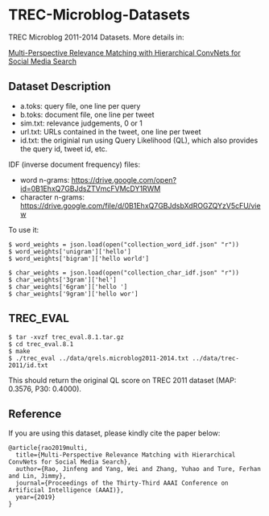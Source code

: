 # TREC-Microblog-Datasets
TREC Microblog 2011-2014 Datasets. More details in:

[Multi-Perspective Relevance Matching with Hierarchical ConvNets for Social Media Search](https://arxiv.org/abs/1805.08159)

## Dataset Description
- a.toks: query file, one line per query
- b.toks: document file, one line per tweet
- sim.txt: relevance judgements, 0 or 1
- url.txt: URLs contained in the tweet, one line per tweet
- id.txt: the originial run using Query Likelihood (QL), which also provides the query id, tweet id, etc.

IDF (inverse document frequency) files:
- word n-grams: https://drive.google.com/open?id=0B1EhxQ7GBJdsZTVmcFVMcDY1RWM
- character n-grams: https://drive.google.com/file/d/0B1EhxQ7GBJdsbXdROGZQYzV5cFU/view

To use it:
```
$ word_weights = json.load(open("collection_word_idf.json" "r"))
$ word_weights['unigram']['hello']
$ word_weights['bigram']['hello world']

$ char_weights = json.load(open("collection_char_idf.json" "r"))
$ char_weights['3gram']['hel']
$ char_weights['6gram']['hello ']
$ char_weights['9gram']['hello wor']
```

## TREC_EVAL
```
$ tar -xvzf trec_eval.8.1.tar.gz
$ cd trec_eval.8.1
$ make
$ ./trec_eval ../data/qrels.microblog2011-2014.txt ../data/trec-2011/id.txt
```
This should return the original QL score on TREC 2011 dataset (MAP: 0.3576, P30: 0.4000).

## Reference
If you are using this dataset, please kindly cite the paper below:
```
@article{rao2019multi,
  title={Multi-Perspective Relevance Matching with Hierarchical ConvNets for Social Media Search},
  author={Rao, Jinfeng and Yang, Wei and Zhang, Yuhao and Ture, Ferhan and Lin, Jimmy},
  journal={Proceedings of the Thirty-Third AAAI Conference on Artificial Intelligence (AAAI)},
  year={2019}
}
```

